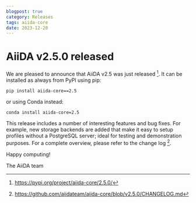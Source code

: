 ```yaml
---
blogpost: true
category: Releases
tags: aiida-core
date: 2023-12-20
---
```


# AiiDA v2.5.0 released

We are pleased to announce that AiiDA v2.5 was just released [^1].
It can be installed as always from PyPI using pip:

    pip install aiida-core==2.5

or using Conda instead:

    conda install aiida-core=2.5

This release includes a number of interesting features and bug fixes.
For example, new storage backends are added that make it easy to setup profiles without a PostgreSQL server; ideal for testing and demonstration purposes.
For a complete overview, please refer to the change log [^2].

Happy computing!

The AiiDA team


[^1]: https://pypi.org/project/aiida-core/2.5.0/
[^2]: https://github.com/aiidateam/aiida-core/blob/v2.5.0/CHANGELOG.md
